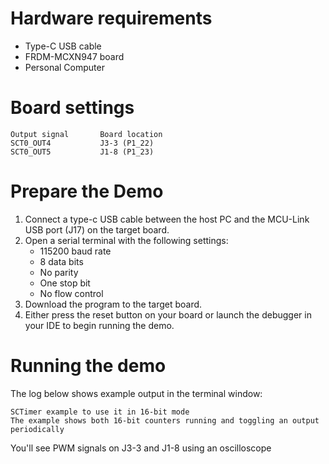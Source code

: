 Hardware requirements
=====================
- Type-C USB cable
- FRDM-MCXN947 board
- Personal Computer

# Board settings

```
Output signal		Board location
SCT0_OUT4    		J3-3 (P1_22)
SCT0_OUT5    		J1-8 (P1_23)
```

# Prepare the Demo

1.  Connect a type-c USB cable between the host PC and the MCU-Link USB port (J17) on the target board.
2.  Open a serial terminal with the following settings:
    - 115200 baud rate
    - 8 data bits
    - No parity
    - One stop bit
    - No flow control
3.  Download the program to the target board.
4.  Either press the reset button on your board or launch the debugger in your IDE to begin running the demo.

Running the demo
================
The log below shows example output in the terminal window:
~~~~~~~~~~~~~~~~~~~~~~~~~~~~~~~~~~~
SCTimer example to use it in 16-bit mode
The example shows both 16-bit counters running and toggling an output periodically
~~~~~~~~~~~~~~~~~~~~~~~~~~~~~~~~~~~

You'll see PWM signals on J3-3 and J1-8 using an oscilloscope